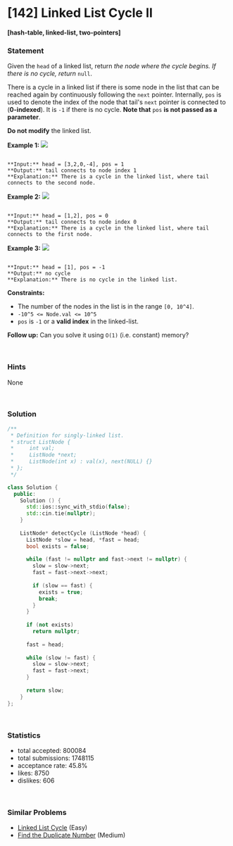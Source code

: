 # [142] Linked List Cycle II

**[hash-table, linked-list, two-pointers]**

### Statement

Given the `head` of a linked list, return *the node where the cycle begins. If there is no cycle, return* `null`.

There is a cycle in a linked list if there is some node in the list that can be reached again by continuously following the `next` pointer. Internally, `pos` is used to denote the index of the node that tail's `next` pointer is connected to (**0-indexed**). It is `-1` if there is no cycle. **Note that** `pos` **is not passed as a parameter**.

**Do not modify** the linked list.


**Example 1:**
![](https://assets.leetcode.com/uploads/2018/12/07/circularlinkedlist.png)

```

**Input:** head = [3,2,0,-4], pos = 1
**Output:** tail connects to node index 1
**Explanation:** There is a cycle in the linked list, where tail connects to the second node.

```

**Example 2:**
![](https://assets.leetcode.com/uploads/2018/12/07/circularlinkedlist_test2.png)

```

**Input:** head = [1,2], pos = 0
**Output:** tail connects to node index 0
**Explanation:** There is a cycle in the linked list, where tail connects to the first node.

```

**Example 3:**
![](https://assets.leetcode.com/uploads/2018/12/07/circularlinkedlist_test3.png)

```

**Input:** head = [1], pos = -1
**Output:** no cycle
**Explanation:** There is no cycle in the linked list.

```

**Constraints:**
* The number of the nodes in the list is in the range `[0, 10^4]`.
* `-10^5 <= Node.val <= 10^5`
* `pos` is `-1` or a **valid index** in the linked-list.


**Follow up:** Can you solve it using `O(1)` (i.e. constant) memory?

<br>

### Hints

None

<br>

### Solution

```cpp
/**
 * Definition for singly-linked list.
 * struct ListNode {
 *     int val;
 *     ListNode *next;
 *     ListNode(int x) : val(x), next(NULL) {}
 * };
 */

class Solution {
  public:
    Solution () {
      std::ios::sync_with_stdio(false);
      std::cin.tie(nullptr);
    }
  
    ListNode* detectCycle (ListNode *head) {
      ListNode *slow = head, *fast = head;
      bool exists = false;
      
      while (fast != nullptr and fast->next != nullptr) {
        slow = slow->next;
        fast = fast->next->next;
        
        if (slow == fast) {
          exists = true;
          break;
        }
      }
      
      if (not exists)
        return nullptr;
      
      fast = head;
      
      while (slow != fast) {
        slow = slow->next;
        fast = fast->next;
      }
      
      return slow;
    }
};
```

<br>

### Statistics

- total accepted: 800084
- total submissions: 1748115
- acceptance rate: 45.8%
- likes: 8750
- dislikes: 606

<br>

### Similar Problems

- [Linked List Cycle](https://leetcode.com/problems/linked-list-cycle) (Easy)
- [Find the Duplicate Number](https://leetcode.com/problems/find-the-duplicate-number) (Medium)
